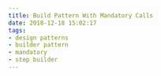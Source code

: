 ```yaml
---
title: Build Pattern With Mandatory Calls
date: 2018-12-18 15:02:17
tags:
- design patterns
- builder pattern
- mandatory
- step builder
---
```

